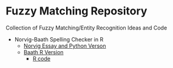 # Fuzzy Matching Repository
Collection of Fuzzy Matching/Entity Recognition Ideas and Code

* Norvig-Baath Spelling Checker in R
   - <a href="http://norvig.com/spell-correct.html">Norvig Essay and Python Verson</a>
   - <a href="http://www.sumsar.net/blog/2014/12/peter-norvigs-spell-checker-in-two-lines-of-r/">Baath R Version</a>
        - <a href="https://github.com/rakato/fuzzymatching/blob/master/norvigbath_spelling.r">R code</a>
